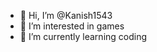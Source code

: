 - 👋 Hi, I’m @Kanish1543
- 👀 I’m interested in games
- 🌱 I’m currently learning coding



<!---
Kanish1543/Kanish1543 is a ✨ special ✨ repository because its `README.md` (this file) appears on your GitHub profile.
You can click the Preview link to take a look at your changes.
--->
